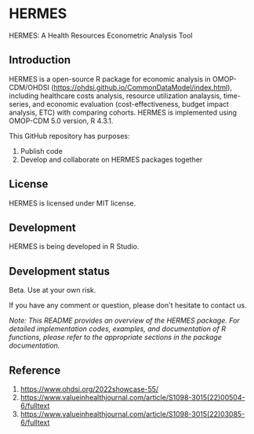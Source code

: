# HERMES
HERMES: A Health Resources Econometric Analysis Tool

## Introduction

HERMES is a open-source R package for economic analysis in OMOP-CDM/OHDSI (https://ohdsi.github.io/CommonDataModel/index.html), including healthcare costs analysis, resource utilization analaysis, time-series, and economic evaluation (cost-effectiveness, budget impact analysis, ETC) with comparing cohorts.
HERMES is implemented using OMOP-CDM 5.0 version, R 4.3.1.

This GitHub repository has purposes:
 1. Publish code
 2. Develop and collaborate on HERMES packages together

## License
HERMES is licensed under MIT license.

## Development
HERMES is being developed in R Studio.

## Development status
Beta. Use at your own risk.

If you have any comment or question, please don't hesitate to contact us.

*Note: This README provides an overview of the HERMES package. For detailed implementation codes, examples, and documentation of R functions, please refer to the appropriate sections in the package documentation.*

## Reference
 1. https://www.ohdsi.org/2022showcase-55/
 2. https://www.valueinhealthjournal.com/article/S1098-3015(22)00504-6/fulltext
 3. https://www.valueinhealthjournal.com/article/S1098-3015(22)03085-6/fulltext
